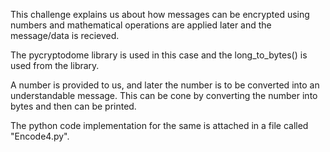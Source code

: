 This challenge explains us about how messages can be encrypted using numbers and mathematical operations are applied
later and the message/data is recieved.
  
The pycryptodome library is used in this case and the long_to_bytes() is used from the library.

A number is provided to us, and later the number is to be converted into an understandable message. This can be cone by converting the number into bytes and then can be printed.
  
The python code implementation for the same is attached in a file called "Encode4.py".
